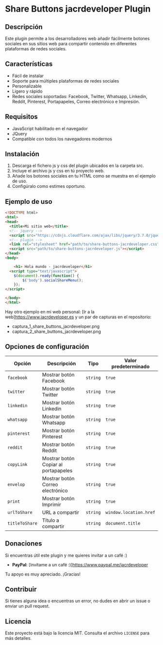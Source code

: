 # Share Buttons jacrdeveloper Plugin

## Descripción

Este plugin permite a los desarrolladores web añadir fácilmente botones sociales en sus sitios web para compartir contenido en diferentes plataformas de redes sociales.

## Características

- Fácil de instalar
- Soporte para múltiples plataformas de redes sociales
- Personalizable
- Ligero y rápido
- Redes sociales soportadas: Facebook, Twitter, Whatsapp, Linkedin, Reddit, Pinterest, Portapapeles, Correo electrónico e Impresión.

## Requisitos

- JavaScript habilitado en el navegador
- JQuery
- Compatible con todos los navegadores modernos

## Instalación

1. Descarga el fichero js y css del plugin ubicados en la carpeta src.
2. Incluye el archivo js y css en tú proyecto web.
3. Añade los botones sociales en tu HTML como se muestra en el ejemplo de uso.
4. Configúralo como estimes oportuno.

## Ejemplo de uso

```html
<!DOCTYPE html>
<html>
<head>
  <title>Mi sitio web</title>
  <!-- jquery -->
  <script src="https://cdnjs.cloudflare.com/ajax/libs/jquery/3.7.0/jquery.min.js" crossorigin="anonymous" referrerpolicy="no-referrer"></script>
  <!-- plugin -->
  <link rel="stylesheet" href="path/to/share-buttons-jacrdeveloper.css" />
  <script src="path/to/share-buttons-jacrdeveloper.js"></script>
</head>
<body>

	<h1> Hola mundo - jacrdeveloper</h1>
  <script type="text/javascript">
    $(document).ready(function() {
        $('body').socialShareMenu();
    });
</script>

</body>
</html>
```

Hay otro ejemplo en mi web personal: [Ir a la web]https://www.jacrdeveloper.es y un par de capturas en el repositorio:
- captura_1_share_buttons_jacrdeveloper.png
- captura_2_share_buttons_jacrdeveloper.png

## Opciones de configuración

| Opción     | Descripción                           | Tipo     | Valor predeterminado |
|------------|---------------------------------------|----------|----------------------|
| `facebook`   | Mostrar botón Facebook       | `string` | `true`               |
| `twitter`   | Mostrar botón Twitter       | `string` | `true`               |
| `linkedin`   | Mostrar botón Linkedin       | `string` | `true`               |
| `whatsapp`   | Mostrar botón Whatsapp       | `string` | `true`               |
| `pinterest`   | Mostrar botón Pinterest       | `string` | `true`               |
| `reddit`   | Mostrar botón Reddit       | `string` | `true`               |
| `copyLink`   | Mostrar botón Copiar al portapapeles       | `string` | `true`               |
| `envelop`   | Mostrar botón Correo electrónico       | `string` | `true`               |
| `print`   | Mostrar botón Imprimir       | `string` | `true`               |
| `urlToShare`| URL a compartir| `string`  | `window.location.href`                 |
| `titleToShare`| Título a compartir| `string`  | `document.title`                 |

## Donaciones

Si encuentras útil este plugin y me quieres invitar a un café :)

- **PayPal**: [Invítame a un café :)]https://www.paypal.me/jacrdeveloper

Tu apoyo es muy apreciado. ¡Gracias!

## Contribuir

Si tienes alguna idea o encuentras un error, no dudes en abrir un issue o enviar un pull request.

## Licencia

Este proyecto está bajo la licencia MIT. Consulta el archivo `LICENSE` para más detalles.
